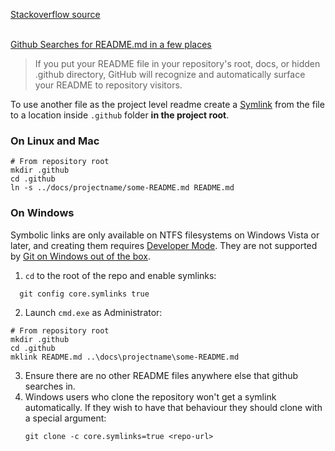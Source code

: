 [Stackoverflow source](https://stackoverflow.com/a/49981731/5930856)
<br>
<br>

[Github Searches for README.md in a few places](https://docs.github.com/en/repositories/managing-your-repositorys-settings-and-features/customizing-your-repository/about-readmes)

>If you put your README file in your repository's root, docs, or hidden .github directory, GitHub will recognize and automatically surface your README to repository visitors.

To use another file as the project level readme create a [Symlink](https://en.wikipedia.org/wiki/Symbolic_link) from the file to a location inside ```.github``` folder **in the project root**.

### On Linux and Mac
  ```Shell
  # From repository root
  mkdir .github
  cd .github
  ln -s ../docs/projectname/some-README.md README.md  
  ```
### On Windows

Symbolic links are only available on NTFS filesystems on Windows Vista or later, and creating them requires [Developer Mode](https://blogs.windows.com/windowsdeveloper/2016/12/02/symlinks-windows-10/). They are not supported by [Git on Windows out of the box](https://github.com/git-for-windows/git/wiki/Symbolic-Links).

1. `cd` to the root of the repo and enable symlinks:
  ```Shell
    git config core.symlinks true
  ```
2. Launch `cmd.exe` as Administrator:
  ```Shell
  # From repository root
  mkdir .github
  cd .github
  mklink README.md ..\docs\projectname\some-README.md
  ```
3. Ensure there are no other README files anywhere else that github searches in.
4. Windows users who clone the repository won't get a symlink automatically. If they wish to have that behaviour they should clone with a special argument:
   ```Shell
   git clone -c core.symlinks=true <repo-url>
   ```

